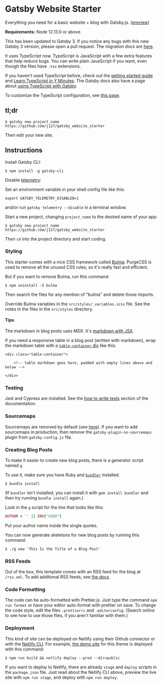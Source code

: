 # Gatsby Website Starter

Everything you need for a basic website + blog with Gatsby.js. ([preview](https://gatsby-website-starter.netlify.app/))

**Requirements:** Node 12.13.0 or above.

This has been updated to Gatsby 3. If you notice any bugs with this new Gatsby 3 version, please open a pull request. The migration docs are [here](https://www.gatsbyjs.com/docs/reference/release-notes/migrating-from-v2-to-v3/).

It uses TypeScript now. TypeScript is JavaScript with a few extra features that help reduce bugs. You can write plain JavaScript if you want, even though the files have `.tsx` extensions.

If you haven't used TypeScript before, check out the [getting started guide](https://www.typescriptlang.org/docs/handbook) and [Learn TypeScript in Y Minutes](https://learnxinyminutes.com/docs/typescript/). The Gatsby docs also have a page about [using TypeScript with Gatsby](https://www.gatsbyjs.com/docs/how-to/custom-configuration/typescript/).

To customize the TypeScript configuration, see [this page](https://www.gatsbyjs.com/plugins/gatsby-plugin-typescript/).

## tl;dr

```text
$ gatsby new project_name https://github.com/j127/gatsby_website_starter
```

Then edit your new site.

## Instructions

Install Gatsby CLI:

```text
$ npm install -g gatsby-cli
```

Disable [telemetry](https://www.gatsbyjs.org/docs/telemetry/):

Set an environment variable in your shell config file like this:

```text
export GATSBY_TELEMETRY_DISABLED=1
```

and/or run `gatsby telemetry --disable` in a terminal window.

Start a new project, changing `project_name` to the desired name of your app:

```text
$ gatsby new project_name https://github.com/j127/gatsby_website_starter
```

Then `cd` into the project directory and start coding.

### Styling

This starter comes with a nice CSS framework called [Bulma](https://bulma.io/). PurgeCSS is used to remove all the unused CSS rules, so it's really fast and efficient.

But if you want to remove Bulma, run this command:

```
$ npm uninstall -S bulma
```

Then search the files for any mention of "bulma" and delete those imports.

Override Bulma variables in the `src/styles/_variables.scss` file. See the notes in the files in the `src/styles` directory.

#### Tips

The markdown in blog posts uses MDX. It's [markdown with JSX](https://www.gatsbyjs.com/docs/how-to/routing/mdx/).

If you need a responsive table in a blog post (written with markdown), wrap the markdown table with a [`table-container` div](https://bulma.io/documentation/elements/table/#table-container) like this:

```
<div class="table-container">

    <!-- table markdown goes here, padded with empty lines above and below -->

</div>
```

### Testing

Jest and Cypress are installed. See the [how to write tests](https://www.gatsbyjs.com/docs/how-to/testing/) section of the documentation.

### Sourcemaps

Sourcemaps are removed by default (see [here](https://forum.codeselfstudy.com/t/how-to-avoid-publishing-your-frontend-code-and-comments-with-react/2418)). If you want to add sourcemaps in production, then remove the `gatsby-plugin-no-sourcemaps` plugin from `gatsby-config.js` file.

### Creating Blog Posts

To make it easier to create new blog posts, there is a generator script named `g`.

To use it, make sure you have Ruby and [`bundler`](https://bundler.io/) installed.

```text
$ bundle install
```

(If `bundler` isn't installed, you can install it with `gem install bundler` and then try running `bundle install` again.)

Look in the `g` script for the line that looks like this:

```ruby
AUTHOR = '' || ENV["USER"]
```

Put your author name inside the single quotes.

You can now generate skeletons for new blog posts by running this command:

```text
$ ./g new 'This Is the Title of a Blog Post'
```

### RSS Feeds

Out of the box, this template comes with an RSS feed for the blog at `/rss.xml`. To add additional RSS feeds, see [the docs](https://www.gatsbyjs.com/docs/how-to/adding-common-features/adding-an-rss-feed/).

### Code Formatting

The code can be auto-formatted with Prettier.js. Just type the command `npm run format` or have your editor auto-format with prettier on save. To change the code style, edit the files `.prettierrc` and `.editorconfig`. (Search online to see how to use those files, if you aren't familiar with them.)

### Deployment

This kind of site can be deployed on Netlify using their Github connector or with the [Netlify CLI](https://forum.codeselfstudy.com/t/netlify-cli-quickstart/1210). For example, [the demo site](https://gatsby-website-starter.netlify.app/) for this theme is deployed with this command:

```text
$ npm run build && netlify deploy --prod --dir=public
```

If you want to deploy to Netlify, there are already `stage` and `deploy` scripts in the `package.json` file. Just read about the Netlify CLI above, preview the live site with `npm run stage`, and deploy with `npm run deploy`.

